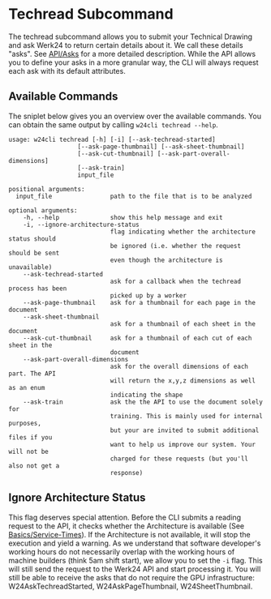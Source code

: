 # Techread Subcommand

The techread subcommand allows you to submit your Technical Drawing and ask Werk24 to return certain details about it. We call these details "asks". See [API/Asks](/docs/api/asks) for a more detailed description. While the API allows you to define your asks in a more granular way, the CLI will always request each ask with its default attributes.

## Available Commands

The sniplet below gives you an overview over the available commands. You can obtain the same output by calling `w24cli techread --help`.

    usage: w24cli techread [-h] [-i] [--ask-techread-started]
                       [--ask-page-thumbnail] [--ask-sheet-thumbnail]
                       [--ask-cut-thumbnail] [--ask-part-overall-dimensions]
                       [--ask-train]
                       input_file

    positional arguments:
      input_file                path to the file that is to be analyzed

    optional arguments:
        -h, --help              show this help message and exit
        -i, --ignore-architecture-status
                                flag indicating whether the architecture status should
                                be ignored (i.e. whether the request should be sent
                                even though the architecture is unavailable)
        --ask-techread-started
                                ask for a callback when the techread process has been
                                picked up by a worker
        --ask-page-thumbnail    ask for a thumbnail for each page in the document
        --ask-sheet-thumbnail
                                ask for a thumbnail of each sheet in the document
        --ask-cut-thumbnail     ask for a thumbnail of each cut of each sheet in the
                                document
        --ask-part-overall-dimensions
                                ask for the overall dimensions of each part. The API
                                will return the x,y,z dimensions as well as an enum
                                indicating the shape
        --ask-train             ask the the API to use the document solely for
                                training. This is mainly used for internal purposes,
                                but your are invited to submit additional files if you
                                want to help us improve our system. Your will not be
                                charged for these requests (but you'll also not get a
                                response)

## Ignore Architecture Status

This flag deserves special attention. Before the CLI submits a reading request to the API, it checks whether the Architecture is available (See [Basics/Service-Times](/docs/basics/service_times/)). If the Architecture is not available, it will stop the execution and yield a warning. As we understand that software developer's working hours do not necessarily overlap with the working hours of machine builders (think 5am shift start), we allow you to set the `-i` flag. This will still send the request to the Werk24 API and start processing it. You will still be able to receive the asks that do not require the GPU infrastructure: W24AskTechreadStarted, W24AskPageThumbnail, W24SheetThumbnail.
